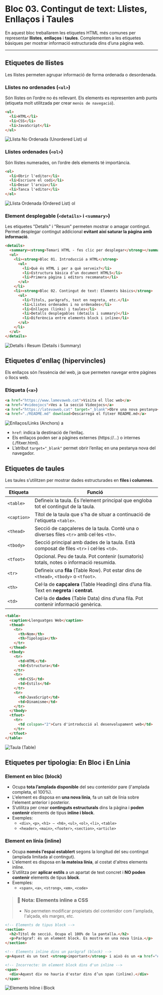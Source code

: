# Bloc 03. Contingut de text: Llistes, Enllaços i Taules

En aquest bloc treballarem les etiquetes HTML més comunes per representar **llistes**, **enllaços** i **taules**. Complementen a les etiquetes bàsiques per mostrar informació estructurada dins d’una pàgina web.

---

## Etiquetes de llistes

Les llistes permeten agrupar informació de forma ordenada o desordenada.

### Llistes no ordenades (`<ul>`)
Són llistes on l’ordre no és rellevant. Els elements es representen amb punts (etiqueta molt utilitzada per crear `menús de navegació`).

```html
<ul>
  <li>HTML</li>
  <li>CSS</li>
  <li>JavaScript</li>
</ul>
```

![Llista No Ordenada (Unordered List) `ul`](./img/llista_no_ordenada_unordered_list_ul.png)

### Llistes ordenades (`<ol>`)
Són llistes numerades, on l’ordre dels elements té importància.

```html
<ol>
  <li>Obrir l'editor</li>
  <li>Escriure el codi</li>
  <li>Desar l'arxiu</li>
  <li>Tanca l'editor</li>
</ol>
```

![Llista Ordenada (Ordered List) `ol`](./img/llista_ordenada_ordered_list_ol.png)

### Element desplegable (`<details>` i `<summary>`)

Les etiquetes "Detalls" i "Resum" permeten mostrar o amagar contingut.  
Permet desplegar contingut addicional **evitant així saturar la pàgina amb informació**.

```html
<details>
  <summary><strong>Temari HTML - fes clic per desplegar</strong></summary>
  <ul>
    <li><strong>Bloc 01. Introducció a HTML</strong>
      <ul>
        <li>Què és HTML i per a què serveix?</li>
        <li>Estructura bàsica d’un document HTML5</li>
        <li>Primera pàgina i editors recomanats</li>
      </ul>
    </li>
    <li><strong>Bloc 02. Contingut de text: Elements bàsics</strong>
      <ul>
        <li>Títols, paràgrafs, text en negreta, etc.</li>
        <li>Llistes ordenades i no ordenades</li>
        <li>Enllaços (links) i taules</li>
        <li>Detalls desplegables (details i summary)</li>
        <li>Diferència entre elements block i inline</li>
      </ul>
    </li>
  </ul>
</details>
```

![Detalls i Resum (Details i Summary)](./img/detalls_resum_details_summary.png)

## Etiquetes d'enllaç (hipervincles)
Els enllaços són l’essència del web, ja que permeten navegar entre pàgines o llocs web.

### Etiqueta (`<a>`)

```html
<a href="https://www.lamevaweb.cat">Visita el lloc web</a>
<a href="#videojocs">Ves a la secció Videojocs</a>
<a href="https://latevaweb.cat" target="_blank">Obre una nova pestanya</a>
<a href="./README.md" download>Descarrega el fitxer README.md</a>
```

![Enllaços/Links (Anchors) `a`](./img/links_anchors_a.png)

- `href`: indica la destinació de l’enllaç.
- Els enllaços poden ser a pàgines externes (https://...) o internes (./fitxer.html).
- L’atribut `target="_blank"` permet obrir l’enllaç en una pestanya nova del navegador.

## Etiquetes de taules

Les taules s’utilitzen per mostrar dades estructurades en **files i columnes**.

| Etiqueta     | Funció                                                                                      |
|--------------|---------------------------------------------------------------------------------------------|
| `<table>`    | Defineix la taula. És l’element principal que engloba tot el contingut de la taula.         |
| `<caption>`  | Títol de la taula que s'ha de situar a continuació de l'etiqueta `<table>`.                 |
| `<thead>`    | Secció de capçaleres de la taula. Conté una o diverses files `<tr>` amb cel·les `<th>`.     |
| `<tbody>`    | Secció principal amb dades de la taula. Està composat de files `<tr>` i cel·les `<td>`.     |
| `<tfoot>`    | Opcional. Peu de taula. Pot contenir (sumatoris) totals, notes o informació resumida.       |
| `<tr>`       | Defineix una **fila** (Table Row). Pot estar dins de `<thead>`, `<tbody>` o `<tfoot>`.      |
| `<th>`       | Cel·la de **capçalera** (Table Heading) dins d’una fila. Text en **negreta** i **centrat**. |
| `<td>`       | Cel·la de **dades** (Table Data) dins d’una fila. Pot contenir informació genèrica.         |


```html
<table>
  <caption>Llenguatges Web</caption>
  <thead>
    <tr>
      <th>Nom</th>
      <th>Tipologia</th>
    </tr>
  </thead>
  <tbody>
    <tr>
      <td>HTML</td>
      <td>Estructura</td>
    </tr>
    <tr>
      <td>CSS</td>
      <td>Estils</td>
    </tr>
    <tr>
      <td>JavaScript</td>
      <td>Dinamisme</td>
    </tr>
  </tbody>
  <tfoot>
    <tr>
      <td colspan="2">Curs d'introducció al desenvolupament web</td>
    </tr>
  </tfoot>
</table>
```

![Taula (Table)](./img/taula_table.png)

## Etiquetes per tipologia: **En Bloc i En Línia**

### Element en bloc (**block**)  
- Ocupa **tota l’amplada disponible** del seu contenidor pare (l'amplada completa, el 100%).  
- L'element es disposa en **una nova línia**, fa un salt de línia sobre l'element anterior i posterior.  
- S’utilitza per crear **continguts estructurals** dins la pàgina i **poden contenir** elements de tipus **inline i block**.  
- Exemples:  
  - `<div>`, `<p>`, `<h1> – <h6>`, `<ul>`, `<ol>`, `<li>`, `<table>`
  - `<header>`, `<main>`, `<footer>`, `<section>`, `<article>`

### Element en línia (**inline**)  
- Ocupa **només l’espai establert** segons la longitud del seu contingut (amplada limitada al contingut).  
- L'element es disposa en **la mateixa línia**, al costat d'altres elements inline.  
- S’utilitza per **aplicar estils** a un apartat de text concret i **NO poden contenir** elements de tipus **block**.  
- Exemples:  
  - `<span>`, `<a>`, `<strong>`, `<em>`, `<code>`

> ### 📝 Nota: Elements inline a CSS
> - No permeten modificar propietats del contenidor com l'amplada, l'alçada, els marges, etc.  

```html
<!-- Elements de tipus block -->
<section>
  <h2>Títol de secció. Ocupa el 100% de la pantalla.</h2>
  <p>Paràgraf: és un element block. Es mostra en una nova línia.</p>
</section>

<!-- Elements inline dins un paràgraf (block) -->
<p>Aquest és un text <strong>important</strong> i això és un <a href="#">enllaç</a> tot integrat en línia.</p>

<!-- Incorrecte: Un element block dins d'un inline -->
<span>
  <div>Aquest div no hauria d'estar dins d’un span (inline).</div>
</span>
```

![Elements Inline i Block](./img/elements_inline_block.png)